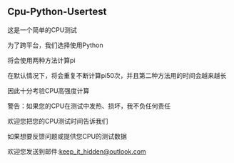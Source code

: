 ## Cpu-Python-Usertest

这是一个简单的CPU测试

为了跨平台，我们选择使用Python

将会使用两种方法计算pi

在默认情况下，将会重复不断计算pi50次，并且第二种方法用的时间会越来越长

因此十分考验CPU高强度计算

警告：如果您的CPU在测试中发热、损坏，我不负任何责任

欢迎您把您的CPU测试时间告诉我们

如果想要反馈问题或提供您CPU的测试数据

欢迎您发送到邮件:keep_it_hidden@outlook.com
